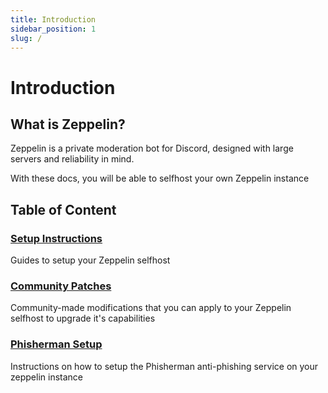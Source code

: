 ```yaml
---
title: Introduction
sidebar_position: 1
slug: /
---
```


# Introduction

## What is Zeppelin?

Zeppelin is a private moderation bot for Discord, designed with large servers and reliability in mind.

With these docs, you will be able to selfhost your own Zeppelin instance

## Table of Content

### **[Setup Instructions](./setup/intro.md)**

Guides to setup your Zeppelin selfhost

### **[Community Patches](./patch/intro.md)**

Community-made modifications that you can apply to your Zeppelin selfhost to upgrade it's capabilities

### **[Phisherman Setup](./services/phisherman.md)**

Instructions on how to setup the Phisherman anti-phishing service on your zeppelin instance
